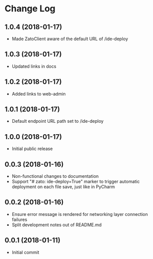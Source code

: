 # Change Log

## 1.0.4 (2018-01-17)

- Made ZatoClient aware of the default URL of /ide-deploy

## 1.0.3 (2018-01-17)

- Updated links in docs

## 1.0.2 (2018-01-17)

- Added links to web-admin

## 1.0.1 (2018-01-17)

- Default endpoint URL path set to /ide-deploy

## 1.0.0 (2018-01-17)

- Initial public release

## 0.0.3 (2018-01-16)

- Non-functional changes to documentation
- Support "# zato: ide-deploy=True" marker to trigger automatic deployment on each file save, just like in PyCharm

## 0.0.2 (2018-01-16)

- Ensure error message is rendered for networking layer connection failures
- Split development notes out of README.md


## 0.0.1 (2018-01-11)

- Initial commit
